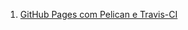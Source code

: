 1. [GitHub Pages com Pelican e Travis-CI](http://df.python.org.br/blog/github-pages-com-pelican-e-travis-ci/)
